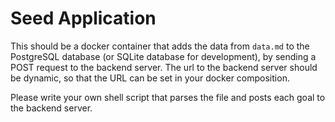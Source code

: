# Seed Application
This should be a docker container that adds the data from `data.md` to the PostgreSQL database (or SQLite database for development), by sending a POST request to the backend server.
The url to the backend server should be dynamic, so that the URL can be set in your docker composition.

Please write your own shell script that parses the file and posts each goal to the backend server.